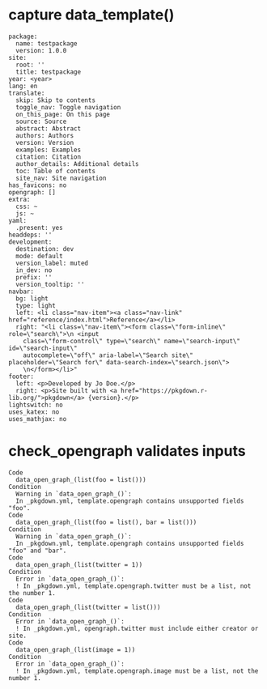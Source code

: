 # capture data_template()

    package:
      name: testpackage
      version: 1.0.0
    site:
      root: ''
      title: testpackage
    year: <year>
    lang: en
    translate:
      skip: Skip to contents
      toggle_nav: Toggle navigation
      on_this_page: On this page
      source: Source
      abstract: Abstract
      authors: Authors
      version: Version
      examples: Examples
      citation: Citation
      author_details: Additional details
      toc: Table of contents
      site_nav: Site navigation
    has_favicons: no
    opengraph: []
    extra:
      css: ~
      js: ~
    yaml:
      .present: yes
    headdeps: ''
    development:
      destination: dev
      mode: default
      version_label: muted
      in_dev: no
      prefix: ''
      version_tooltip: ''
    navbar:
      bg: light
      type: light
      left: <li class="nav-item"><a class="nav-link" href="reference/index.html">Reference</a></li>
      right: "<li class=\"nav-item\"><form class=\"form-inline\" role=\"search\">\n <input
        class=\"form-control\" type=\"search\" name=\"search-input\" id=\"search-input\"
        autocomplete=\"off\" aria-label=\"Search site\" placeholder=\"Search for\" data-search-index=\"search.json\">
        \n</form></li>"
    footer:
      left: <p>Developed by Jo Doe.</p>
      right: <p>Site built with <a href="https://pkgdown.r-lib.org/">pkgdown</a> {version}.</p>
    lightswitch: no
    uses_katex: no
    uses_mathjax: no
    

# check_opengraph validates inputs

    Code
      data_open_graph_(list(foo = list()))
    Condition
      Warning in `data_open_graph_()`:
      In _pkgdown.yml, template.opengraph contains unsupported fields "foo".
    Code
      data_open_graph_(list(foo = list(), bar = list()))
    Condition
      Warning in `data_open_graph_()`:
      In _pkgdown.yml, template.opengraph contains unsupported fields "foo" and "bar".
    Code
      data_open_graph_(list(twitter = 1))
    Condition
      Error in `data_open_graph_()`:
      ! In _pkgdown.yml, template.opengraph.twitter must be a list, not the number 1.
    Code
      data_open_graph_(list(twitter = list()))
    Condition
      Error in `data_open_graph_()`:
      ! In _pkgdown.yml, opengraph.twitter must include either creator or site.
    Code
      data_open_graph_(list(image = 1))
    Condition
      Error in `data_open_graph_()`:
      ! In _pkgdown.yml, template.opengraph.image must be a list, not the number 1.

